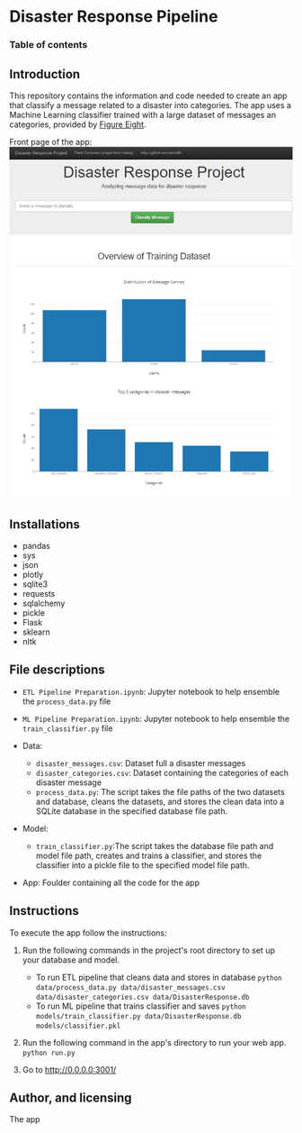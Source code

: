 # Disaster Response Pipeline

### Table of contents

## Introduction

This repository contains the information and code needed to create an app that classify a message related to a disaster into categories. 
The app uses a Machine Learning classifier trained with a large dataset of messages an categories, provided by [Figure Eight](https://www.figure-eight.com/).


Front page of the app:
![Screenshot 1](https://github.com/carboML/Disaster_Response_Pipeline/blob/main/cap_1.JPG)



## Installations

- pandas
- sys
- json
- plotly
- sqlite3
- requests
- sqlalchemy
- pickle
- Flask
- sklearn
- nltk

## File descriptions 
    
- `ETL Pipeline Preparation.ipynb`: Jupyter notebook to help ensemble the `process_data.py` file
- `ML Pipeline Preparation.ipynb`: Jupyter notebook to help ensemble the `train_classifier.py` file


- Data:

    - `disaster_messages.csv`: Dataset full a disaster messages
    - `disaster_categories.csv`: Dataset containing the categories of each disaster message 
    - `process_data.py`: The script takes the file paths of the two datasets and database, cleans the datasets, and stores the clean data into a SQLite database in the specified database file path.
 
- Model:
    - `train_classifier.py`:The script takes the database file path and model file path, creates and trains a classifier, and stores the classifier into a pickle file to the specified model file path.

- App: Foulder containing all the code for the app


## Instructions 

To execute the app follow the instructions:
1. Run the following commands in the project's root directory to set up your database and model.

    - To run ETL pipeline that cleans data and stores in database
        `python data/process_data.py data/disaster_messages.csv data/disaster_categories.csv data/DisasterResponse.db`
    - To run ML pipeline that trains classifier and saves
        `python models/train_classifier.py data/DisasterResponse.db models/classifier.pkl`

2. Run the following command in the app's directory to run your web app.
    `python run.py`

3. Go to http://0.0.0.0:3001/

## Author, and licensing
The app 
  

